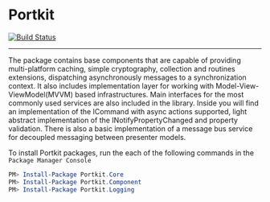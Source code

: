Portkit
===

[![Build Status](https://travis-ci.org/bagabont/portkit.svg?branch=master)](https://travis-ci.org/bagabont/portkit)
___


The package contains base components that are capable of providing multi-platform caching, simple cryptography, collection and routines extensions, dispatching asynchronously messages to a synchronization context. It also includes implementation layer for working with Model-View-ViewModel(MVVM) based infrastructures. Main interfaces for the most commonly used services are also included in the library. Inside you will find an implementation of the ICommand with async actions supported, light abstract implementation of the INotifyPropertyChanged and property validation. There is also a basic implementation of a message bus service for decoupled messaging between presenter models.

To install Portkit packages, run the each of the following commands in the `Package Manager Console`

```powershell
PM> Install-Package Portkit.Core
PM> Install-Package Portkit.Component
PM> Install-Package Portkit.Logging
```

